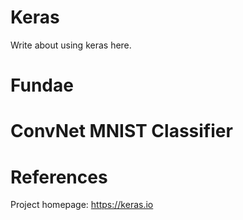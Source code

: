 # Keras

Write about using keras here.


# Fundae


# ConvNet MNIST Classifier




# References
Project homepage: https://keras.io